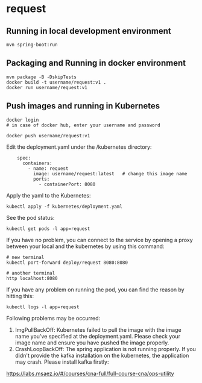 # request

## Running in local development environment

```
mvn spring-boot:run
```

## Packaging and Running in docker environment

```
mvn package -B -DskipTests
docker build -t username/request:v1 .
docker run username/request:v1
```

## Push images and running in Kubernetes

```
docker login 
# in case of docker hub, enter your username and password

docker push username/request:v1
```

Edit the deployment.yaml under the /kubernetes directory:
```
    spec:
      containers:
        - name: request
          image: username/request:latest   # change this image name
          ports:
            - containerPort: 8080

```

Apply the yaml to the Kubernetes:
```
kubectl apply -f kubernetes/deployment.yaml
```

See the pod status:
```
kubectl get pods -l app=request
```

If you have no problem, you can connect to the service by opening a proxy between your local and the kubernetes by using this command:
```
# new terminal
kubectl port-forward deploy/request 8080:8080

# another terminal
http localhost:8080
```

If you have any problem on running the pod, you can find the reason by hitting this:
```
kubectl logs -l app=request
```

Following problems may be occurred:

1. ImgPullBackOff:  Kubernetes failed to pull the image with the image name you've specified at the deployment.yaml. Please check your image name and ensure you have pushed the image properly.
1. CrashLoopBackOff: The spring application is not running properly. If you didn't provide the kafka installation on the kubernetes, the application may crash. Please install kafka firstly:

https://labs.msaez.io/#/courses/cna-full/full-course-cna/ops-utility

